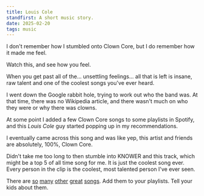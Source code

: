 ```yaml
---
title: Louis Cole
standfirst: A short music story.
date: 2025-02-20
tags: music
---
```


I don't remember how I stumbled onto Clown Core, but I do remember how it made me feel.

Watch this, and see how you feel.

<video-youtube webc:nokeep id="sR_rPd_ufK4"></video-youtube>

When you get past all of the... unsettling feelings... all that is left is insane, raw talent and one of the coolest songs you've ever heard.

I went down the Google rabbit hole, trying to work out who the band was. At that time, there was no Wikipedia article, and there wasn't much on who they were or why there was clowns.

At some point I added a few Clown Core songs to some playlists in Spotify, and this _Louis Cole_ guy started popping up in my recommendations.

I eventually came across this song and was like yep, this artist and friends are absolutely, 100%, Clown Core.

<video-youtube webc:nokeep id="_1PdtPuaS-k"></video-youtube>

Didn't take me too long to then stumble into KNOWER and this track, which might be a top 5 of all time song for me. It is just the coolest song ever. Every person in the clip is the coolest, most talented person I've ever seen.

<video-youtube webc:nokeep id="Ois3gfcwKSA"></video-youtube>

There are [so](https://www.youtube.com/watch?v=GZlVT8gPGEs) [many](https://www.youtube.com/watch?v=6Gha9xrM10w) [other](https://www.youtube.com/watch?v=NDpeHQUSWT0) [great](https://www.youtube.com/watch?v=ls17vqcH-Xw) [songs](https://www.youtube.com/watch?v=RqQgBDzHLPM). Add them to your playlists. Tell your kids about them.
